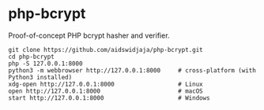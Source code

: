 # php-bcrypt

Proof-of-concept PHP bcrypt hasher and verifier.

```
git clone https://github.com/aidswidjaja/php-bcrypt.git
cd php-bcrypt
php -S 127.0.0.1:8000
python3 -m webbrowser http://127.0.0.1:8000     # cross-platform (with Python3 installed)
xdg-open http://127.0.0.1:8000                  # Linux
open http://127.0.0.1:8000                      # macOS
start http://127.0.0.1:8000                     # Windows
```